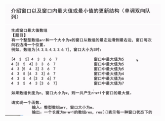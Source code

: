   ![](https://github.com/1273545169/course_note/blob/master/%E5%9B%BE%E7%89%87/%E7%AA%97%E5%8F%A3.PNG)
  ![](https://github.com/1273545169/course_note/blob/master/%E5%9B%BE%E7%89%87/%E7%AA%97%E5%8F%A3%E6%9C%80%E5%A4%A7%E5%80%BC.PNG)
  
  
